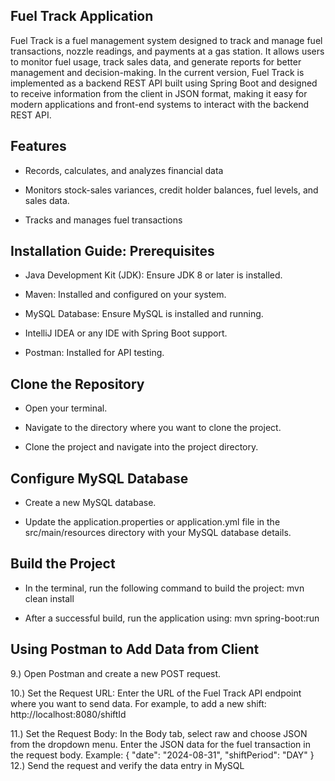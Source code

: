 ## Fuel Track Application


Fuel Track is a fuel management system designed to track and manage fuel transactions, nozzle readings, and payments at a gas station. It allows users to monitor fuel usage, track sales data, and generate reports for better management and decision-making. In the current version, Fuel Track is implemented as a backend REST API built using Spring Boot and designed to receive information from the client in JSON format, making it easy for modern applications and front-end systems to interact with the backend REST API.

## Features

- Records, calculates, and analyzes financial data

- Monitors stock-sales variances, credit holder balances, fuel levels, and sales data.

- Tracks and manages fuel transactions


## Installation Guide: Prerequisites

- Java Development Kit (JDK): Ensure JDK 8 or later is installed.

- Maven: Installed and configured on your system.

- MySQL Database: Ensure MySQL is installed and running.

- IntelliJ IDEA or any IDE with Spring Boot support.

- Postman: Installed for API testing.


## Clone the Repository

- Open your terminal.

- Navigate to the directory where you want to clone the project.

- Clone the project and navigate into the project directory.


## Configure MySQL Database

- Create a new MySQL database.

- Update the application.properties or application.yml file in the src/main/resources directory with your MySQL database details.


## Build the Project

- In the terminal, run the following command to build the project: mvn clean install

- After a successful build, run the application using: mvn spring-boot:run


## Using Postman to Add Data from Client

9.) Open Postman and create a new POST request.

10.) Set the Request URL: Enter the URL of the Fuel Track API endpoint where you want to send data. For example, to add a new shift: http://localhost:8080/shiftId

11.) Set the Request Body: In the Body tab, select raw and choose JSON from the dropdown menu. Enter the JSON data for the fuel transaction in the request body. Example:
      { "date": "2024-08-31", 
        "shiftPeriod": "DAY"
      }
12.) Send the request and verify the data entry in MySQL


